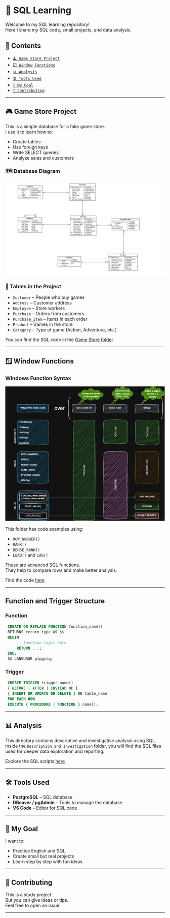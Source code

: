 # 📘 SQL Learning

Welcome to my SQL learning repository!  
Here I share my SQL code, small projects, and data analysis.

## 🧩 Contents

- [`🕹️ Game Store Project`](#-game-store-project)
- [`🪟 Window Functions`](#-window-functions)
- [`📊 Analysis`](#-analysis)
- [`🛠️ Tools Used`](#-tools-used)
- [`🎯 My Goal`](#-my-goal)
- [`🤝 Contributing`](#-contributing)

---

## 🎮 Game Store Project

This is a simple database for a fake game store.  
I use it to learn how to:

- Create tables
- Use foreign keys
- Write SELECT queries
- Analyze sales and customers

### 🗺️ Database Diagram

![Game Store Database](./Game%20Store%20Project/Model/game_store_model.png)

### 🧱 Tables in the Project

- `Customer` – People who buy games  
- `Address` – Customer address  
- `Employee` – Store workers  
- `Purchase` – Orders from customers  
- `Purchase_item` – Items in each order  
- `Product` – Games in the store  
- `Category` – Type of game (Action, Adventure, etc.)

You can find the SQL code in the [Game Store folder](./Game%20Store%20Project) <!-- Edite se o nome da pasta for diferente -->

---

## 🪟 Window Functions

### Windows Function Syntax
![](./assets/window-syntax.png)

This folder has code examples using:

- `ROW_NUMBER()`
- `RANK()`
- `DENSE_RANK()`
- `LEAD()` and `LAG()`

These are advanced SQL functions.  
They help to compare rows and make better analysis.

Find the code [here](./window-functions) <!-- Edite conforme o caminho real -->

---
## Function and Trigger Structure
### Function
```sql
 CREATE OR REPLACE FUNCTION function_name()
 RETURNS return_type AS $$
 BEGIN
     -- function logic here
     RETURN ...;
 END;
 $$ LANGUAGE plpgslq;
```

### Trigger
```sql
 CREATE TRIGGER trigger_name()
 { BEFORE | AFTER | INSTEAD OF }
 { INSERT OR UPDATE OR DELETE } ON table_name
 FOR EACH ROW
 EXECUTE { PROCEDURE | FUNCTION } name();
```

---
## 📊 Analysis

This directory contains descriptive and investigative analysis using SQL.  
Inside the `Description and Investigation` folder, you will find the SQL files used for deeper data exploration and reporting.

Explore the SQL scripts [here](./Analysis)

---

## 🛠️ Tools Used

- **PostgreSQL** – SQL database
- **DBeaver / pgAdmin** – Tools to manage the database
- **VS Code** – Editor for SQL code

---

## 🎯 My Goal

I want to:

- Practice English and SQL
- Create small but real projects
- Learn step by step with fun ideas

---

## 🤝 Contributing

This is a study project.  
But you can give ideas or tips.  
Feel free to open an issue!

---
 
